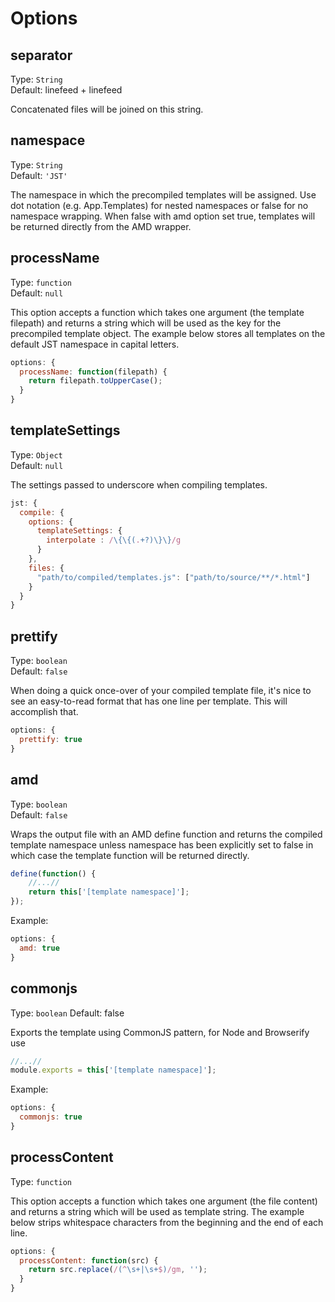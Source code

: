 # Options

## separator
Type: `String`  
Default: linefeed + linefeed

Concatenated files will be joined on this string.

## namespace
Type: `String`  
Default: `'JST'`

The namespace in which the precompiled templates will be assigned. Use dot notation (e.g. App.Templates) for nested namespaces or false for no namespace wrapping. When false with amd option set true, templates will be returned directly from the AMD wrapper.

## processName
Type: `function`  
Default: `null`

This option accepts a function which takes one argument (the template filepath) and returns a string which will be used as the key for the precompiled template object.  The example below stores all templates on the default JST namespace in capital letters.

```js
options: {
  processName: function(filepath) {
    return filepath.toUpperCase();
  }
}
```

## templateSettings
Type: `Object`  
Default: `null`

The settings passed to underscore when compiling templates.

```js
jst: {
  compile: {
    options: {
      templateSettings: {
        interpolate : /\{\{(.+?)\}\}/g
      }
    },
    files: {
      "path/to/compiled/templates.js": ["path/to/source/**/*.html"]
    }
  }
}
```

## prettify
Type: `boolean`  
Default: `false`

When doing a quick once-over of your compiled template file, it's nice to see
an easy-to-read format that has one line per template. This will accomplish
that.

```js
options: {
  prettify: true
}
```

## amd
Type: `boolean`  
Default: `false`

Wraps the output file with an AMD define function and returns the compiled template namespace unless namespace has been explicitly set to false in which case the template function will be returned directly.

```js
define(function() {
    //...//
    return this['[template namespace]'];
});
```

Example:
```js
options: {
  amd: true
}
```

## commonjs
Type: `boolean`
Default: false

Exports the template using CommonJS pattern, for Node and Browserify use

```js
//...//
module.exports = this['[template namespace]'];
```

Example:
```js
options: {
  commonjs: true
}
```

## processContent
Type: `function`

This option accepts a function which takes one argument (the file content) and
returns a string which will be used as template string.
The example below strips whitespace characters from the beginning and the end of
each line.

```js
options: {
  processContent: function(src) {
    return src.replace(/(^\s+|\s+$)/gm, '');
  }
}
```
